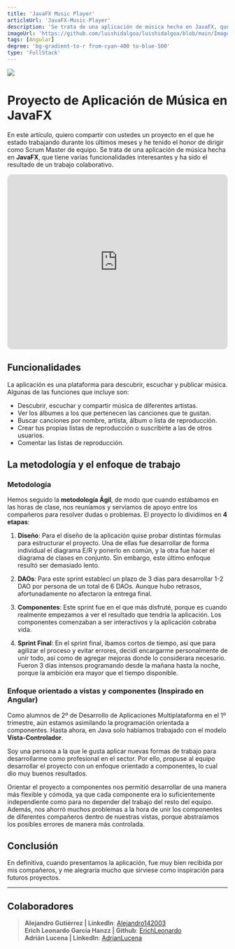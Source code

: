 ```yaml
---
title: 'JavaFX Music Player'
articleUrl: 'JavaFX-Music-Player'
description: 'Se trata de una aplicación de música hecha en JavaFX, que tiene varias funcionalidades interesantes y quha sido el resultado de un trabajo colaborativo.'
imageUrl: 'https://github.com/luishidalgoa/luishidalgoa/blob/main/Images/portfolio/JavaFX%20Music%20Player.png?raw=true'
tags: [Angular]
degree: 'bg-gradient-to-r from-cyan-400 to-blue-500'
type: 'FullStack'
---
```


<img jpg src="https://media.licdn.com/dms/image/v2/D4D12AQFlGRzlwSaW3Q/article-cover_image-shrink_720_1280/article-cover_image-shrink_720_1280/0/1699915090980?e=1735171200&v=beta&t=L039a0Q_46Z2X8qji3woZgqr_brYycX4nmyMTvFhj00">

# Proyecto de Aplicación de Música en JavaFX

En este artículo, quiero compartir con ustedes un proyecto en el que he estado trabajando durante los últimos meses y he tenido el honor de dirigir como Scrum Master de equipo. Se trata de una aplicación de música hecha en **JavaFX**, que tiene varias funcionalidades interesantes y ha sido el resultado de un trabajo colaborativo.

<iframe style="min-width: 100%;height: 400px;border-radius: 10px;" src="https://www.youtube.com/embed/UPvLBqdMae0?si=KqEku9TWqcyyLJzT" title="YouTube video player" frameborder="0" allow="accelerometer; autoplay; clipboard-write; encrypted-media; gyroscope; picture-in-picture; web-share" referrerpolicy="strict-origin-when-cross-origin" allowfullscreen></iframe>

## Funcionalidades

La aplicación es una plataforma para descubrir, escuchar y publicar música. Algunas de las funciones que incluye son:

- Descubrir, escuchar y compartir música de diferentes artistas.
- Ver los álbumes a los que pertenecen las canciones que te gustan.
- Buscar canciones por nombre, artista, álbum o lista de reproducción.
- Crear tus propias listas de reproducción o suscribirte a las de otros usuarios.
- Comentar las listas de reproducción.

## La metodología y el enfoque de trabajo

### Metodología

Hemos seguido la **metodología Ágil**, de modo que cuando estábamos en las horas de clase, nos reuníamos y servíamos de apoyo entre los compañeros para resolver dudas o problemas. El proyecto lo dividimos en **4 etapas**:

1. **Diseño**: 
   Para el diseño de la aplicación quise probar distintas fórmulas para estructurar el proyecto. Una de ellas fue desarrollar de forma individual el diagrama E/R y ponerlo en común, y la otra fue hacer el diagrama de clases en conjunto. Sin embargo, este último enfoque resultó ser demasiado lento.

2. **DAOs**: 
   Para este sprint establecí un plazo de 3 días para desarrollar 1-2 DAO por persona de un total de 6 DAOs. Aunque hubo retrasos, afortunadamente no afectaron la entrega final.

3. **Componentes**: 
   Este sprint fue en el que más disfruté, porque es cuando realmente empezamos a ver el resultado que tendría la aplicación. Los componentes comenzaban a ser interactivos y la aplicación cobraba vida.

4. **Sprint Final**: 
   En el sprint final, íbamos cortos de tiempo, así que para agilizar el proceso y evitar errores, decidí encargarme personalmente de unir todo, así como de agregar mejoras donde lo considerara necesario. Fueron 3 días intensos programando desde la mañana hasta la noche, porque la ambición era mayor que el tiempo disponible.

### Enfoque orientado a vistas y componentes (Inspirado en Angular)

Como alumnos de 2º de Desarrollo de Aplicaciones Multiplataforma en el 1º trimestre, aún estamos asimilando la programación orientada a componentes. Hasta ahora, en Java solo habíamos trabajado con el modelo **Vista-Controlador**.

Soy una persona a la que le gusta aplicar nuevas formas de trabajo para desarrollarme como profesional en el sector. Por ello, propuse al equipo desarrollar el proyecto con un enfoque orientado a componentes, lo cual dio muy buenos resultados.

Orientar el proyecto a componentes nos permitió desarrollar de una manera más flexible y cómoda, ya que cada componente era lo suficientemente independiente como para no depender del trabajo del resto del equipo. Además, nos ahorró muchos problemas a la hora de unir los componentes de diferentes compañeros dentro de nuestras vistas, porque abstraíamos los posibles errores de manera más controlada.

## Conclusión

En definitiva, cuando presentamos la aplicación, fue muy bien recibida por mis compañeros, y me alegraría mucho que sirviese como inspiración para futuros proyectos.

---

## Colaboradores
>  **Alejandro Gutiérrez | Linkedln**: [Alejandro142003](https://www.linkedin.com/in/alejandro-gutierrez-cruces-7a78a32aa) <br> **Erich Leonardo García Hanzz | Github**: [ErichLeonardo](https://github.com/ErichLeonardo)<br> **Adrián Lucena | Linkedln**: [AdrianLucena](https://www.linkedin.com/in/adrian-lucena-258029298/)
